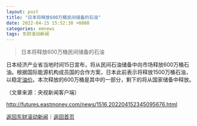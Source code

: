 ```yaml
---
layout: post
title: "日本将释放600万桶民间储备的石油"
date: 2022-04-15 15:52:30 +0800
categories: emnews
tags: 东财滚动新闻
---
```

> 日本将释放600万桶民间储备的石油

<p>日本经济产业省当地时间15日宣布，将从民间石油储备中向市场释放600万桶石油。根据国际能源机构成员国的合作方案，日本此前表示将释放1500万桶石油，以稳定<span id="Info.392"><a href="http://data.eastmoney.com/cjsj/yjtz/default.html" class="infokey">油价</a></span>。本次释放的600万桶是其中的一部分，剩下的将从国家储备中释放。</p><p class="em_media">（文章来源：央视新闻客户端）</p>

<http://futures.eastmoney.com/news/1516,202204152345095676.html>

[返回东财滚动新闻](//finews.withounder.com/emnews/)｜[返回首页](//finews.withounder.com/)
